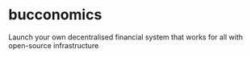 # bucconomics
Launch your own decentralised financial system that works for all with open-source infrastructure
